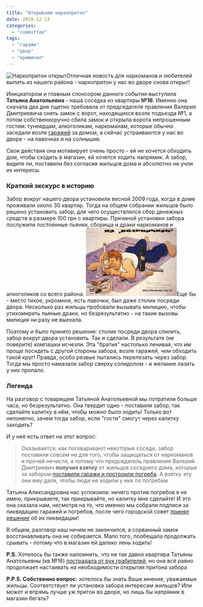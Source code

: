 ```yaml
---
title: "Открываем наркопритон"
date: 2010-12-23
categories: 
  - "committee"
tags: 
  - "гаражи"
  - "двор"
  - "криминал"
---
```


![Наркопритон открыт](http://shevchenko4a.brovary.org/wp-content/uploads/2010/12/Изображение-001.jpg "Наркопритон открыт")Отличная новость для наркоманов и любителей выпить из нашего района - наркопритон у нас во дворе снова открыт!

Инициатором и главным спонсором данного события выступила **Татьяна Анатольевна** - наша соседка из квартиры **№16**. Именно она сначала два дня тщетно требовала от председателя правления Валерия Дмитриевича снять замок с ворот, находящихся возле подъезда №1, а потом собственноручно сбила замок и открыла ворота непрошенным гостям: тунеядцам, алкоголикам, наркоманам, которые обычно заседали возле [гаражей](http://shevchenko4a.brovary.org/garage-attack/) за домом, а сейчас устраиваются у нас во дворе - на лавочках и на солнышке.

Свои действия она мотивирует очень просто - ей не хочется обходить дом, чтобы сходить в магазин, ей хочется ходить напрямик. А забор, видите ли, поставили без согласия жильцов дома и абсолютно не учли <!--more-->их интересы.

### Краткий экскурс в историю

Забор вокруг нашего двора установили весной 2009 года, когда в доме проживали около 30 квартир. Тогда на общем собрании жильцов было решено установить забор, для чего осуществлялся сбор денежных средств в размере 100 грн с квартиры. Причиной установки забора послужили постоянные пьянки, сборища и драки наркоманов и алкоголиков со всего района. ![Добро пожаловать](/wp-content/uploads/2010/12/78610722e6.jpg "Добро пожаловать")Еще бы - место тихое, укромное, есть лавочки, был даже столик посреди двора. Несколько раз жильцы пробовали вызывать милицию, чтобы утихомирить пьяные драки, но безрезультатно - на такие вызовы милиция ни разу не выехала.

Поэтому и было принято решение: столик посреди двора спилить, забор вокруг двора установить. Так и сделали. В результате (не поверите) компашки исчезли. Эта "братия" настолько ленивая, что им проще посидеть с другой стороны забора, возле гаражей, чем обходить такой круг! Правда, особо резвые пытались перелезать через забор. Тогда мы просто намазали забор сверху солидолом - и желание лазить у них пропало.

### Легенда

На разговор с товарищем Татьяной Анатольевной мы потратили больше часа, но безрезультатно. Она твердит одно - поставили забор, так сделайте калитку в нём, чтобы можно было ходить! Только вот непонятно, зачем тогда забор, если "гости" смогут через калитку заходить?

И у неё есть ответ на этот вопрос:

> Оказывается, как поговаривают некоторые соседи, забор поставили совсем не для того, чтобы защищаться от наркоманов и прочей нечисти, а потому что председатель правления Валерий Дмитриевич **получил взятку** от жильцов соседнего дома, которые за забором [поставили гаражи и построили погреба](http://shevchenko4a.brovary.org/garage-attack/). А взятку эту они ему дали, чтобы люди не ходили у них по погребам

Татьяна Александровна нас успокоила: ничего против погребов я не имею, прикрываете, так прикрывайте, но калитку мне сделайте! И это она сказала нам, несмотря на то, что именно мы собрали подписи за ликвидацию гаражей и погребов, после чего городской совет [принял решение](http://shevchenko4a.brovary.org/otvet-gorodskoy-administratsii-po-povodu-garajey/) об их ликвидации!

В общем, разговор наш ничем не закончился, а сорванный замок восстанавливать она не собирается. Мало того, пообещала продолжать срывать - потому что в магазин ей далеко лень ходить!

**P.S.** Хотелось бы также напомнить, что не так давно квартира Татьяны Анатольевны (кв.№16) [пострадала от рук грабителей](http://shevchenko4a.brovary.org/bditelnost-nashe-oruzhie/), но она всё равно продолжает настаивать на необходимости открытия притона забора

**P.P.S. Собственно вопрос:** хотелось бы знать Ваше мнение, уважаемые жильцы. Соответствует ли установка забора интересам жильцов? Или может и впрямь лучше уж притон во дворе, но лишь бы напрямик в магазин бегать?
